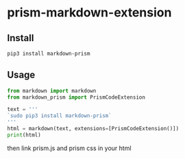 # prism-markdown-extension

## Install

```bash
pip3 install markdown-prism
```

## Usage

```python
from markdown import markdown
from markdown_prism import PrismCodeExtension

text = '''
`sudo pip3 install markdown-prism`
'''
html = markdown(text, extensions=[PrismCodeExtension()])
print(html)
```

then link prism.js and prism css in your html